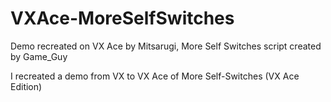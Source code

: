 # VXAce-MoreSelfSwitches
Demo recreated on VX Ace by Mitsarugi, More Self Switches script created  by Game_Guy

I recreated a demo from VX to VX Ace of More Self-Switches (VX Ace Edition)
